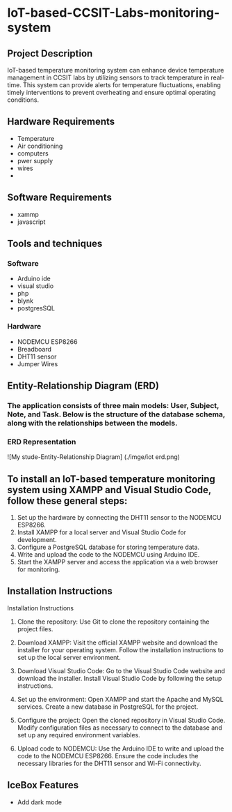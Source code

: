 # IoT-based-CCSIT-Labs-monitoring-system

## Project Description
IoT-based temperature monitoring system can enhance device temperature management in CCSIT labs by utilizing sensors to track temperature in real-time. This system can provide alerts for temperature fluctuations, enabling timely interventions to prevent overheating and ensure optimal operating conditions.

## Hardware Requirements
- Temperature
- Air conditioning
- computers
- pwer supply 
- wires
- 
## Software Requirements
- xammp
- javascript

## Tools and techniques
### Software
- Arduino ide
- visual studio
- php
- blynk
- postgresSQL
### Hardware
- NODEMCU ESP8266
- Breadboard
- DHT11 sensor
- Jumper Wires

## Entity-Relationship Diagram (ERD)

### The application consists of three main models: User, Subject, Note, and Task. Below is the structure of the database schema, along with the relationships between the models.

### ERD Representation

![My stude-Entity-Relationship Diagram]
(./imge/iot erd.png)

## To install an IoT-based temperature monitoring system using XAMPP and Visual Studio Code, follow these general steps:

 1. Set up the hardware by connecting the DHT11 sensor to the NODEMCU ESP8266.
 2. Install XAMPP for a local server and Visual Studio Code for development.
 3. Configure a PostgreSQL database for storing temperature data.
 4. Write and upload the code to the NODEMCU using Arduino IDE.
 5. Start the XAMPP server and access the application via a web browser for monitoring.


## Installation Instructions

Installation Instructions
1. Clone the repository:
   Use Git to clone the repository containing the project files.
2. Download XAMPP:
   Visit the official XAMPP website and download the installer for your operating system.
   Follow the installation instructions to set up the local server environment.
   
3. Download Visual Studio Code:
   Go to the Visual Studio Code website and download the installer.
   Install Visual Studio Code by following the setup instructions.
   
4. Set up the environment:
   Open XAMPP and start the Apache and MySQL services.
   Create a new database in PostgreSQL for the project.
   
5. Configure the project:
   Open the cloned repository in Visual Studio Code.
   Modify configuration files as necessary to connect to the database and set up any required environment variables.
   
6. Upload code to NODEMCU:
   Use the Arduino IDE to write and upload the code to the NODEMCU ESP8266.
   Ensure the code includes the necessary libraries for the DHT11 sensor and Wi-Fi connectivity.


## IceBox Features
- Add dark mode
 
